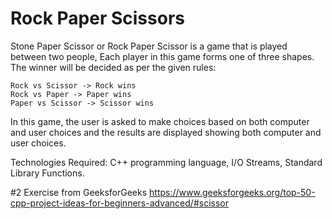 # Rock Paper Scissors

Stone Paper Scissor or Rock Paper Scissor is a game that is played between two people, Each player in this game forms one of three shapes. The winner will be decided as per the given rules:

    Rock vs Scissor -> Rock wins
    Rock vs Paper -> Paper wins
    Paper vs Scissor -> Scissor wins

In this game, the user is asked to make choices based on both computer and user choices and the results are displayed showing both computer and user choices.

Technologies Required: C++ programming language, I/O Streams, Standard Library Functions.

#2 Exercise from GeeksforGeeks https://www.geeksforgeeks.org/top-50-cpp-project-ideas-for-beginners-advanced/#scissor
